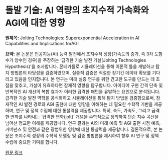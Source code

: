 # 돌발 기술: AI 역량의 초지수적 가속화와 AGI에 대한 영향

**원제목:** Jolting Technologies: Superexponential Acceleration in AI Capabilities and Implications forAGI

**요약:** 본 논문은 인공지능(AI) 능력 발전에서 초지수적 성장(가속도의 증가, 즉 3차 도함수가 양수인 경우)을 주장하는 ‘급격한 기술 발전 가설(Jolting Technologies Hypothesis)’을 조사합니다.  몬테카를로 시뮬레이션을 통해 이론적 틀을 개발하고 탐지 방법론의 타당성을 검증하였으며, 실증적 검증은 적절한 장기간 데이터 확보를 기다리고 있음을 인지합니다.  본 연구는 미래 실증 연구를 위한 견고한 도구를 만드는 데 초점을 맞추고, 가설이 유효하다면 잠재적 영향을 탐구합니다. 아이디어 구현 간격 단축 및 반복적인 AI 개선의 복합 효과가 이러한 급격한 패턴을 유발하는 요인으로 분석됩니다.  급격한 기술 발전 역학을 공식화하고 시뮬레이션을 통해 탐지 방법을 검증함으로써, 잠재적인 AI 발전 경로와 AGI 출현에 대한 영향을 이해하는 데 필요한 수학적 기반을 제공하며, 연구 및 정책 수립에 대한 통찰력을 제공합니다.  특히, 속도, 가속도, 그리고 급격한 변화를 나타내는 ‘급격한 변화(jolt)’ 개념을 수학적으로 정의하여 단순 지수 곡선을 넘어선 정교한 이해를 제공합니다.  연구 결과는 AI의 미래 예측 및 AGI 출현 시점 예측, 거버넌스 및 안전과 같은 광범위한 영향에 대한 통찰력을 제공합니다.  결론적으로, 본 논문은 초지수적 성장의 수학적 모델링 및 검증 방법론을 제시하여 향후 AI 연구 및 정책 수립에 중요한 기여를 합니다.

[원문 링크](https://arxiv.org/pdf/2507.06398)
